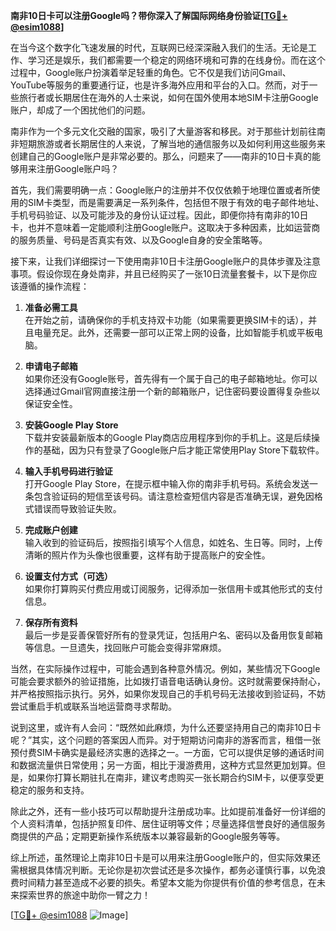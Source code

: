 **南非10日卡可以注册Google吗？带你深入了解国际网络身份验证[[TG💪+ @esim1088](https://t.me/s/esim1088)]**

在当今这个数字化飞速发展的时代，互联网已经深深融入我们的生活。无论是工作、学习还是娱乐，我们都需要一个稳定的网络环境和可靠的在线身份。而在这个过程中，Google账户扮演着举足轻重的角色。它不仅是我们访问Gmail、YouTube等服务的重要通行证，也是许多海外应用和平台的入口。然而，对于一些旅行者或长期居住在海外的人士来说，如何在国外使用本地SIM卡注册Google账户，却成了一个困扰他们的问题。

南非作为一个多元文化交融的国家，吸引了大量游客和移民。对于那些计划前往南非短期旅游或者长期居住的人来说，了解当地的通信服务以及如何利用这些服务来创建自己的Google账户是非常必要的。那么，问题来了——南非的10日卡真的能够用来注册Google账户吗？

首先，我们需要明确一点：Google账户的注册并不仅仅依赖于地理位置或者所使用的SIM卡类型，而是需要满足一系列条件，包括但不限于有效的电子邮件地址、手机号码验证、以及可能涉及的身份认证过程。因此，即便你持有南非的10日卡，也并不意味着一定能顺利注册Google账户。这取决于多种因素，比如运营商的服务质量、号码是否真实有效、以及Google自身的安全策略等。

接下来，让我们详细探讨一下使用南非10日卡注册Google账户的具体步骤及注意事项。假设你现在身处南非，并且已经购买了一张10日流量套餐卡，以下是你应该遵循的操作流程：

1. **准备必需工具**  
   在开始之前，请确保你的手机支持双卡功能（如果需要更换SIM卡的话），并且电量充足。此外，还需要一部可以正常上网的设备，比如智能手机或平板电脑。

2. **申请电子邮箱**  
   如果你还没有Google账号，首先得有一个属于自己的电子邮箱地址。你可以选择通过Gmail官网直接注册一个新的邮箱账户，记住密码要设置得复杂些以保证安全性。

3. **安装Google Play Store**  
   下载并安装最新版本的Google Play商店应用程序到你的手机上。这是后续操作的基础，因为只有登录了Google账户后才能正常使用Play Store下载软件。

4. **输入手机号码进行验证**  
   打开Google Play Store，在提示框中输入你的南非手机号码。系统会发送一条包含验证码的短信至该号码。请注意检查短信内容是否准确无误，避免因格式错误而导致验证失败。

5. **完成账户创建**  
   输入收到的验证码后，按照指引填写个人信息，如姓名、生日等。同时，上传清晰的照片作为头像也很重要，这样有助于提高账户的安全性。

6. **设置支付方式（可选）**  
   如果你打算购买付费应用或订阅服务，记得添加一张信用卡或其他形式的支付信息。

7. **保存所有资料**  
   最后一步是妥善保管好所有的登录凭证，包括用户名、密码以及备用恢复邮箱等信息。一旦遗失，找回账户可能会变得非常麻烦。

当然，在实际操作过程中，可能会遇到各种意外情况。例如，某些情况下Google可能会要求额外的验证措施，比如拨打语音电话确认身份。这时就需要保持耐心，并严格按照指示执行。另外，如果你发现自己的手机号码无法接收到验证码，不妨尝试重启手机或联系当地运营商寻求帮助。

说到这里，或许有人会问：“既然如此麻烦，为什么还要坚持用自己的南非10日卡呢？”其实，这个问题的答案因人而异。对于短期访问南非的游客而言，租借一张预付费SIM卡确实是最经济实惠的选择之一。一方面，它可以提供足够的通话时间和数据流量供日常使用；另一方面，相比于漫游费用，这种方式显然更加划算。但是，如果你打算长期驻扎在南非，建议考虑购买一张长期合约SIM卡，以便享受更稳定的服务和支持。

除此之外，还有一些小技巧可以帮助提升注册成功率。比如提前准备好一份详细的个人资料清单，包括护照复印件、居住证明等文件；尽量选择信誉良好的通信服务商提供的产品；定期更新操作系统版本以兼容最新的Google服务等等。

综上所述，虽然理论上南非10日卡是可以用来注册Google账户的，但实际效果还需根据具体情况判断。无论你是初次尝试还是多次操作，都务必谨慎行事，以免浪费时间精力甚至造成不必要的损失。希望本文能为你提供有价值的参考信息，在未来探索世界的旅途中助你一臂之力！

[[TG💪+ @esim1088](https://t.me/s/esim1088) ![Image](https://i.postimg.cc/4NQfJmqS/Snipaste-2025-05-13-00-14-12.png)]